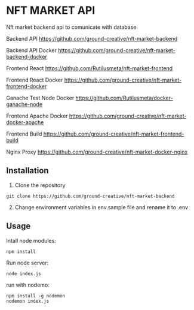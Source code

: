 # NFT MARKET API

Nft market backend api to comunicate with database

Backend API
https://github.com/ground-creative/nft-market-backend

Backend API Docker
https://github.com/ground-creative/nft-market-backend-docker

Frontend React
https://github.com/Rutilusmeta/nft-market-frontend

Frontend React Docker
https://github.com/ground-creative/nft-market-frontend-docker

Ganache Test Node Docker
https://github.com/Rutilusmeta/docker-ganache-node

Frontend Apache Docker
https://github.com/ground-creative/nft-market-docker-apache

Frontend Build
https://github.com/ground-creative/nft-market-frontend-build

Nginx Proxy
https://github.com/ground-creative/nft-market-docker-nginx

## Installation

1) Clone the repository
```
git clone https://github.com/ground-creative/nft-market-backend
```

2) Change environment variables in env.sample file and rename it to .env

## Usage

Intall node modules:
```
npm install
```

Run node server:
```
node index.js
```

run with nodemo:
```
npm install -g nodemon
nodemon index.js
```